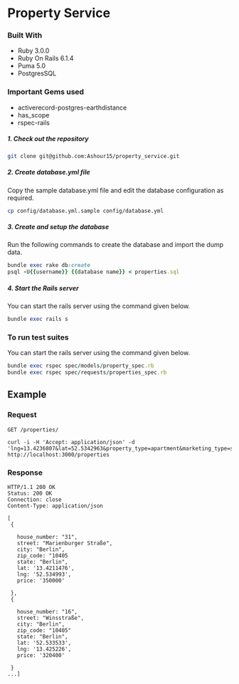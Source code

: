 # Property Service

### Built With

* Ruby 3.0.0
* Ruby On Rails 6.1.4
* Puma 5.0
* PostgresSQL

### Important Gems used
* activerecord-postgres-earthdistance
* has_scope
* rspec-rails

##### 1. Check out the repository

```bash
git clone git@github.com:Ashour15/property_service.git
```

##### 2. Create database.yml file

Copy the sample database.yml file and edit the database configuration as required.

```bash
cp config/database.yml.sample config/database.yml
```

##### 3. Create and setup the database

Run the following commands to create the database and import the dump data.

```ruby
bundle exec rake db:create
psql -U{{username}} {{database name}} < properties.sql 
```

##### 4. Start the Rails server

You can start the rails server using the command given below.

```ruby
bundle exec rails s
```

### To run test suites

You can start the rails server using the command given below.

```ruby
bundle exec rspec spec/models/property_spec.rb
bundle exec rspec spec/requests/properties_spec.rb
```

## Example

### Request

`GET /properties/`

    curl -i -H 'Accept: application/json' -d 'lng=13.4236807&lat=52.5342963&property_type=apartment&marketing_type=sell' http://localhost:3000/properties

### Response

    HTTP/1.1 200 OK
    Status: 200 OK
    Connection: close
    Content-Type: application/json

 ```
[
  {

    house_number: "31", 
    street: "Marienburger Straße", 
    city: "Berlin", 
    zip_code: "10405
    state: "Berlin",
    lat: '13.4211476',
    lng: '52.534993',
    price: '350000'

  },
  {

    house_number: "16", 
    street: "Winsstraße", 
    city: "Berlin", 
    zip_code: "10405"
    state: "Berlin",
    lat: '52.533533',
    lng: '13.425226',
    price: '320400'

  }
...]
```
